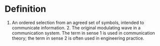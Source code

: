 # Definition

1.  An ordered selection from an agreed set of symbols, intended to
    communicate information. 2. The original modulating wave in a
    communication system. The term in sense 1 is used in communication
    theory; the term in sense 2 is often used in engineering practice.
